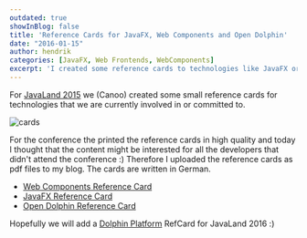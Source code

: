 ```yaml
---
outdated: true
showInBlog: false
title: 'Reference Cards for JavaFX, Web Components and Open Dolphin'
date: "2016-01-15"
author: hendrik
categories: [JavaFX, Web Frontends, WebComponents]
excerpt: 'I created some reference cards to technologies like JavaFX or WebCompnents as handouts for conferences. Since today you can download this ref cards as pdfs.'
---
```


For [JavaLand 2015](https://www.javaland.eu/de/home/) we (Canoo) created some small reference cards for technologies that we are currently involved in or committed
to.

![cards](/posts/guigarage-legacy/cards-300x276.png)

For the conference the printed the reference cards in high quality and today I thought that the content might be interested for all the developers that didn't attend the conference :) Therefore I uploaded the reference cards as pdf files to my blog. The cards are written in German.

* [Web Components Reference Card](/assets/downloads/ref-cards/canoo-webcomponents.pdf)
* [JavaFX Reference Card](/assets/downloads/ref-cards/canoo-javafx.pdf)
* [Open Dolphin Reference Card](/assets/downloads/ref-cards/canoo-od.pdf)

Hopefully we will add a [Dolphin Platform](https://github.com/canoo/dolphin-platform) RefCard for JavaLand 2016 :)
